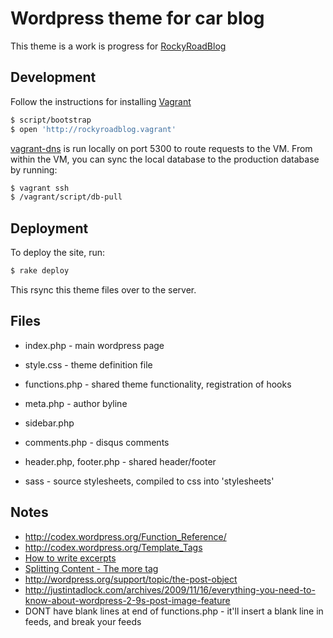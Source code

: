 # Wordpress theme for car blog

This theme is a work is progress for [RockyRoadBlog](http://rockyroadblog.com)

## Development

Follow the instructions for installing [Vagrant](http://vagrantup.com/)

```sh
$ script/bootstrap
$ open 'http://rockyroadblog.vagrant'
```

[vagrant-dns](https://github.com/BerlinVagrant/vagrant-dns) is run locally on
port 5300 to route requests to the VM. From within the VM, you can sync the
local database to the production database by running:

```sh
$ vagrant ssh
$ /vagrant/script/db-pull
```

## Deployment

To deploy the site, run:

```sh
$ rake deploy
```

This rsync this theme files over to the server.

## Files

* index.php - main wordpress page
* style.css - theme definition file
* functions.php - shared theme functionality, registration of hooks
* meta.php - author byline
* sidebar.php
* comments.php - disqus comments
* header.php, footer.php - shared header/footer

* sass - source stylesheets, compiled to css into 'stylesheets'

## Notes

* http://codex.wordpress.org/Function_Reference/
* http://codex.wordpress.org/Template_Tags
* [How to write excerpts](http://op111.net/67/)
* [Splitting Content - The more tag](http://en.support.wordpress.com/splitting-content/more-tag/)
* http://wordpress.org/support/topic/the-post-object
* http://justintadlock.com/archives/2009/11/16/everything-you-need-to-know-about-wordpress-2-9s-post-image-feature
* DONT have blank lines at end of functions.php - it'll insert a blank line in feeds, and break your feeds